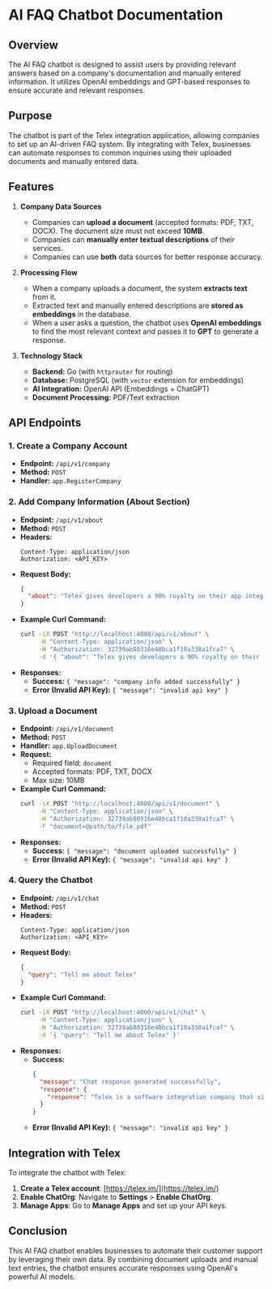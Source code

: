 # AI FAQ Chatbot Documentation

## Overview
The AI FAQ chatbot is designed to assist users by providing relevant answers based on a company's documentation and manually entered information. It utilizes OpenAI embeddings and GPT-based responses to ensure accurate and relevant responses.

## Purpose
The chatbot is part of the Telex integration application, allowing companies to set up an AI-driven FAQ system. By integrating with Telex, businesses can automate responses to common inquiries using their uploaded documents and manually entered data.

## Features
1. **Company Data Sources**
   - Companies can **upload a document** (accepted formats: PDF, TXT, DOCX). The document size must not exceed **10MB**.
   - Companies can **manually enter textual descriptions** of their services.
   - Companies can use **both** data sources for better response accuracy.

2. **Processing Flow**
   - When a company uploads a document, the system **extracts text** from it.
   - Extracted text and manually entered descriptions are **stored as embeddings** in the database.
   - When a user asks a question, the chatbot uses **OpenAI embeddings** to find the most relevant context and passes it to **GPT** to generate a response.

3. **Technology Stack**
   - **Backend:** Go (with `httprouter` for routing)
   - **Database:** PostgreSQL (with `vector` extension for embeddings)
   - **AI Integration:** OpenAI API (Embeddings + ChatGPT)
   - **Document Processing:** PDF/Text extraction

## API Endpoints

### 1. Create a Company Account
- **Endpoint:** `/api/v1/company`
- **Method:** `POST`
- **Handler:** `app.RegisterCompany`

### 2. Add Company Information (About Section)
- **Endpoint:** `/api/v1/about`
- **Method:** `POST`
- **Headers:**
  ```
  Content-Type: application/json
  Authorization: <API_KEY>
  ```
- **Request Body:**
  ```json
  {
    "about": "Telex gives developers a 90% royalty on their app integration while Telex takes 10%. Telex is affordable, costing only $100 for integration."
  }
  ```
- **Example Curl Command:**
  ```sh
  curl -iX POST "http://localhost:4000/api/v1/about" \
       -H "Content-Type: application/json" \
       -H "Authorization: 32739ab80316e48bca1f10a338a1fca7" \
       -d '{ "about": "Telex gives developers a 90% royalty on their app integration..." }'
  ```
- **Responses:**
  - **Success:** `{ "message": "company info added successfully" }`
  - **Error (Invalid API Key):** `{ "message": "invalid api key" }`

### 3. Upload a Document
- **Endpoint:** `/api/v1/document`
- **Method:** `POST`
- **Handler:** `app.UploadDocument`
- **Request:**
  - Required field: `document`
  - Accepted formats: PDF, TXT, DOCX
  - Max size: 10MB
- **Example Curl Command:**
  ```sh
  curl -iX POST "http://localhost:4000/api/v1/document" \
       -H "Content-Type: application/json" \
       -H "Authorization: 32739ab80316e48bca1f10a338a1fca7" \
       -F "document=@path/to/file.pdf"
  ```
- **Responses:**
  - **Success:** `{ "message": "document uploaded successfully" }`
  - **Error (Invalid API Key):** `{ "message": "invalid api key" }`

### 4. Query the Chatbot
- **Endpoint:** `/api/v1/chat`
- **Method:** `POST`
- **Headers:**
  ```
  Content-Type: application/json
  Authorization: <API_KEY>
  ```
- **Request Body:**
  ```json
  {
    "query": "Tell me about Telex"
  }
  ```
- **Example Curl Command:**
  ```sh
  curl -iX POST "http://localhost:4000/api/v1/chat" \
       -H "Content-Type: application/json" \
       -H "Authorization: 32739ab80316e48bca1f10a338a1fca7" \
       -d '{ "query": "Tell me about Telex" }'
  ```
- **Responses:**
  - **Success:**
    ```json
    {
      "message": "Chat response generated successfully",
      "response": {
        "response": "Telex is a software integration company that simplifies API connectivity for businesses, offering flexible and scalable solutions."
      }
    }
    ```
  - **Error (Invalid API Key):** `{ "message": "invalid api key" }`

## Integration with Telex
To integrate the chatbot with Telex:
1. **Create a Telex account**: [https://telex.im/](https://telex.im/)
2. **Enable ChatOrg**: Navigate to **Settings** > **Enable ChatOrg**.
3. **Manage Apps**: Go to **Manage Apps** and set up your API keys.

## Conclusion
This AI FAQ chatbot enables businesses to automate their customer support by leveraging their own data. By combining document uploads and manual text entries, the chatbot ensures accurate responses using OpenAI's powerful AI models.